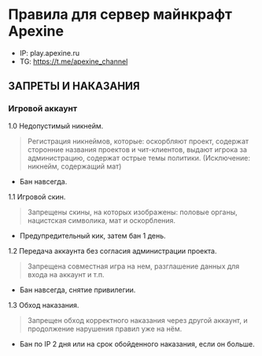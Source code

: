 # Правила для сервер майнкрафт Apexine
- IP: play.apexine.ru
- TG: https://t.me/apexine_channel
## ЗАПРЕТЫ И НАКАЗАНИЯ
### Игровой аккаунт
1.0 Недопустимый никнейм.

> Регистрация никнеймов, которые: оскорбляют проект, содержат сторонние названия проектов и чит-клиентов, выдают игрока за администрацию, содержат острые темы политики.
> (Исключение: никнейм, содержащий мат)
  - Бан навсегда.

1.1 Игровой скин.

> Запрещены скины, на которых изображены: половые органы, нацистская символика, мат и оскорбления.
  - Предупредительный кик, затем бан 1 день.

1.2 Передача аккаунта без согласия администрации проекта.

> Запрещена совместная игра на нем, разглашение данных для входа на аккаунт и т.п.
  - Бан навсегда, снятие привилегии.

1.3 Обход наказания.

> Запрещен обход корректного наказания через другой аккаунт, и продолжение нарушения правил уже на нём.
  - Бан по IP 2 дня или на срок обойденного наказания, если он больше.
